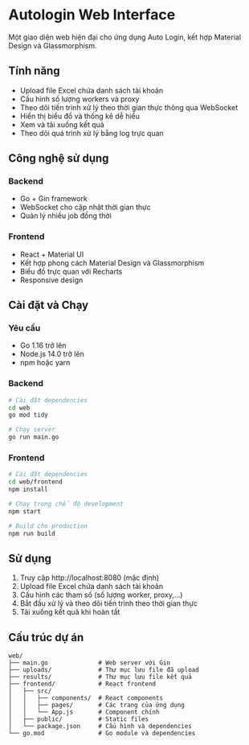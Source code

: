 # Autologin Web Interface

Một giao diện web hiện đại cho ứng dụng Auto Login, kết hợp Material Design và Glassmorphism.

## Tính năng

- Upload file Excel chứa danh sách tài khoản
- Cấu hình số lượng workers và proxy
- Theo dõi tiến trình xử lý theo thời gian thực thông qua WebSocket
- Hiển thị biểu đồ và thống kê dễ hiểu
- Xem và tải xuống kết quả
- Theo dõi quá trình xử lý bằng log trực quan

## Công nghệ sử dụng

### Backend
- Go + Gin framework
- WebSocket cho cập nhật thời gian thực
- Quản lý nhiều job đồng thời

### Frontend
- React + Material UI
- Kết hợp phong cách Material Design và Glassmorphism
- Biểu đồ trực quan với Recharts
- Responsive design

## Cài đặt và Chạy

### Yêu cầu
- Go 1.16 trở lên
- Node.js 14.0 trở lên
- npm hoặc yarn

### Backend

```bash
# Cài đặt dependencies
cd web
go mod tidy

# Chạy server
go run main.go
```

### Frontend

```bash
# Cài đặt dependencies
cd web/frontend
npm install

# Chạy trong chế độ development
npm start

# Build cho production
npm run build
```

## Sử dụng

1. Truy cập http://localhost:8080 (mặc định)
2. Upload file Excel chứa danh sách tài khoản
3. Cấu hình các tham số (số lượng worker, proxy,...)
4. Bắt đầu xử lý và theo dõi tiến trình theo thời gian thực
5. Tải xuống kết quả khi hoàn tất

## Cấu trúc dự án

```
web/
├── main.go              # Web server với Gin
├── uploads/             # Thư mục lưu file đã upload
├── results/             # Thư mục lưu file kết quả
├── frontend/            # React frontend
│   ├── src/
│   │   ├── components/  # React components
│   │   ├── pages/       # Các trang của ứng dụng
│   │   └── App.js       # Component chính
│   ├── public/          # Static files
│   └── package.json     # Cấu hình và dependencies
└── go.mod               # Go module và dependencies
```